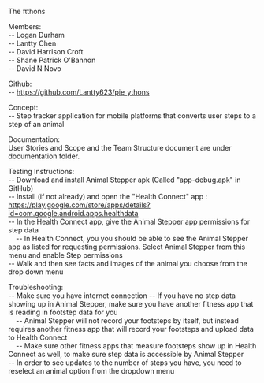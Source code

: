 The πthons

Members:\
-- Logan Durham \
-- Lantty Chen \
-- David Harrison Croft \
-- Shane Patrick O'Bannon \
-- David N Novo 

Github: \
-- https://github.com/Lantty623/pie_ythons

Concept: \
-- Step tracker application for mobile platforms that converts user steps to a step of an animal 

Documentation: \
User Stories and Scope and the Team Structure document are under documentation folder.

Testing Instructions: \
-- Download and install Animal Stepper apk (Called "app-debug.apk" in GitHub)  \
-- Install (if not already) and open the "Health Connect" app : https://play.google.com/store/apps/details?id=com.google.android.apps.healthdata \
-- In the Health Connect app, give the Animal Stepper app permissions for step data \
&nbsp;&nbsp;&nbsp;&nbsp;-- In Health Connect, you you should be able to see the Animal Stepper app as listed for requesting permissions. Select Animal Stepper from this menu and enable Step permissions \
-- Walk and then see facts and images of the animal you choose from the drop down menu 

Troubleshooting: \
-- Make sure you have internet connection 
-- If you have no step data showing up in Animal Stepper, make sure you have another fitness app that is reading in footstep data for you \
&nbsp;&nbsp;&nbsp;&nbsp;-- Animal Stepper will not record your footsteps by itself, but instead requires another fitness app that will record your footsteps and upload data to Health Connect \
&nbsp;&nbsp;&nbsp;&nbsp;-- Make sure other fitness apps that measure footsteps show up in Health Connect as well, to make sure step data is accessible by Animal Stepper \
-- In order to see updates to the number of steps you have, you need to reselect an animal option from the dropdown menu
